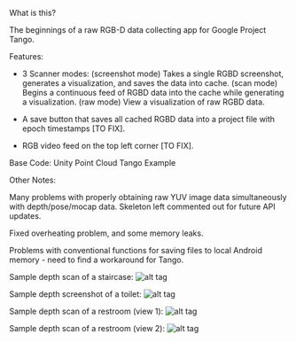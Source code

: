 What is this?

The beginnings of a raw RGB-D data collecting app for Google Project Tango.

Features:

- 3 Scanner modes: (screenshot mode) Takes a single RGBD screenshot, generates a visualization, and saves the data into cache. (scan mode) Begins a continuous feed of RGBD data into the cache while generating a visualization. (raw mode) View a visualization of raw RGBD data.
    
- A save button that saves all cached RGBD data into a project file with epoch timestamps [TO FIX].

- RGB video feed on the top left corner [TO FIX].

Base Code: Unity Point Cloud Tango Example

Other Notes:

Many problems with properly obtaining raw YUV image data simultaneously with depth/pose/mocap data. Skeleton left commented out for future API updates.

Fixed overheating problem, and some memory leaks.

Problems with conventional functions for saving files to local Android memory - need to find a workaround for Tango.

Sample depth scan of a staircase:
![alt tag](https://raw.githubusercontent.com/andyzeng/roomscanner/master/Preview/Screenshot_2015-06-19-19-43-54.png)

Sample depth screenshot of a toilet:
![alt tag](https://raw.githubusercontent.com/andyzeng/roomscanner/master/Preview/Screenshot_2015-06-19-19-47-29.png)

Sample depth scan of a restroom (view 1):
![alt tag](https://raw.githubusercontent.com/andyzeng/roomscanner/master/Preview/Screenshot_2015-06-19-19-48-51.png)

Sample depth scan of a restroom (view 2):
![alt tag](https://raw.githubusercontent.com/andyzeng/roomscanner/master/Preview/Screenshot_2015-06-19-19-49-07.png)
